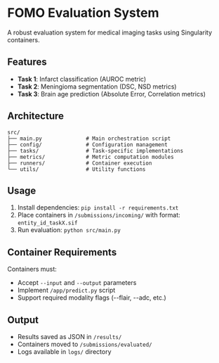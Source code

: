 # FOMO Evaluation System

A robust evaluation system for medical imaging tasks using Singularity containers.

## Features

- **Task 1**: Infarct classification (AUROC metric)
- **Task 2**: Meningioma segmentation (DSC, NSD metrics)
- **Task 3**: Brain age prediction (Absolute Error, Correlation metrics)

## Architecture

```
src/
├── main.py              # Main orchestration script
├── config/              # Configuration management
├── tasks/               # Task-specific implementations
├── metrics/             # Metric computation modules
├── runners/             # Container execution
└── utils/               # Utility functions
```

## Usage

1. Install dependencies: `pip install -r requirements.txt`
2. Place containers in `/submissions/incoming/` with format: `entity_id_taskX.sif`
3. Run evaluation: `python src/main.py`

## Container Requirements

Containers must:
- Accept `--input` and `--output` parameters
- Implement `/app/predict.py` script
- Support required modality flags (--flair, --adc, etc.)

## Output

- Results saved as JSON in `/results/`
- Containers moved to `/submissions/evaluated/`
- Logs available in `logs/` directory

